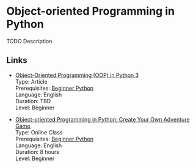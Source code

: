 # Object-oriented Programming in Python

TODO Description

## Links

- [Object-Oriented Programming (OOP) in Python 3](https://realpython.com/python3-object-oriented-programming/)  
  Type: Article  
  Prerequisites: [Beginner Python](python-language-basics.md)  
  Language: English  
  Duration: TBD  
  Level: Beginner

- [Object-oriented Programming in Python: Create Your Own Adventure Game](https://www.futurelearn.com/courses/object-oriented-principles)  
  Type: Online Class  
  Prerequisites: [Beginner Python](python-language-basics.md)  
  Language: English  
  Duration: 8 hours  
  Level: Beginner
